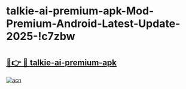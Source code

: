 # talkie-ai-premium-apk-Mod-Premium-Android-Latest-Update-2025-!c7zbw

# <h2><a href="https://kjgp1v.esa.edu.pl?title=talkie-ai-premium-apk&ref=c7zbw">🔗👉 🔴 talkie-ai-premium-apk</a></h2>

[![acn](https://github.com/user-attachments/assets/0f9c940e-d8b0-45ae-aac7-cd30a18b3e1c)](https://kjgp1v.esa.edu.pl?title=talkie-ai-premium-apk&ref=c7zbw)

